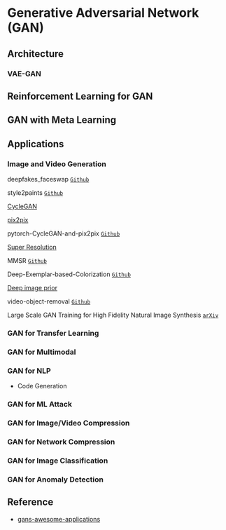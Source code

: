# Generative Adversarial Network (GAN)

## Architecture

### VAE-GAN

## Reinforcement Learning for GAN

## GAN with Meta Learning

## Applications

### Image and Video Generation

deepfakes_faceswap [`Github`](https://github.com/deepfakes/faceswap)

style2paints [`Github`](https://github.com/lllyasviel/style2paints)

[CycleGAN](https://junyanz.github.io/CycleGAN/)

[pix2pix](https://phillipi.github.io/pix2pix/)

pytorch-CycleGAN-and-pix2pix [`Github`](https://github.com/junyanz/pytorch-CycleGAN-and-pix2pix)

[Super Resolution](https://towardsdatascience.com/deep-learning-based-super-resolution-without-using-a-gan-11c9bb5b6cd5)

MMSR [`Github`](https://github.com/open-mmlab/mmsr)

Deep-Exemplar-based-Colorization [`Github`](https://github.com/msracver/Deep-Exemplar-based-Colorization)

[Deep image prior](https://dmitryulyanov.github.io/deep_image_prior)

video-object-removal [`Github`](https://github.com/zllrunning/video-object-removal)

Large Scale GAN Training for High Fidelity Natural Image Synthesis [`arXiv`](https://arxiv.org/abs/1807.10875)

### GAN for Transfer Learning

### GAN for Multimodal

### GAN for NLP

* Code Generation

### GAN for ML Attack

### GAN for Image/Video Compression

### GAN for Network Compression

### GAN for Image Classification

### GAN for Anomaly Detection

## Reference

* [gans-awesome-applications](https://github.com/nashory/gans-awesome-applications)
